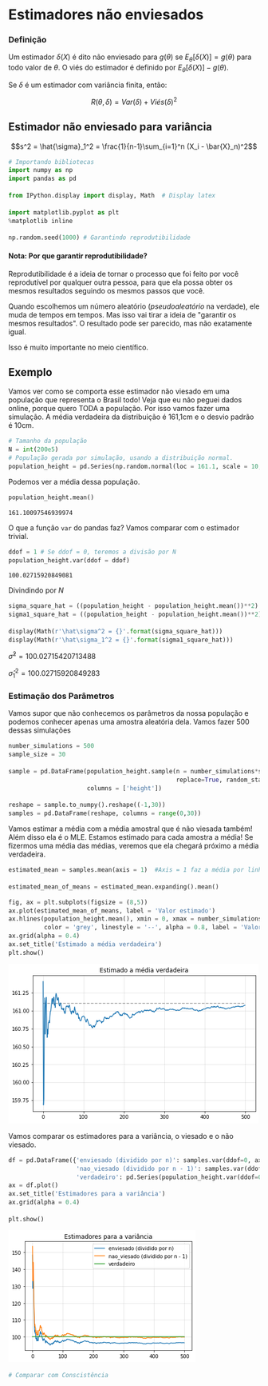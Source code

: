 # Estimadores não enviesados

### Definição

Um estimador $\delta(X)$ é dito não enviesado para $g(\theta)$ se $E_{\theta}[\delta(X)] = g(\theta)$ para todo valor de $\theta$. O viés do estimador é definido por $E_{\theta}[\delta(X)] - g(\theta)$. 

Se $\delta$ é um estimador com variância finita, então: 

$$
R(\theta, \delta) = Var(\delta) + Viés(\delta)^2
$$

## Estimador não enviesado para variância

$$s^2 = \hat{\sigma}_1^2 = \frac{1}{n-1}\sum_{i=1}^n (X_i - \bar{X}_n)^2$$


```python
# Importando bibliotecas
import numpy as np
import pandas as pd 

from IPython.display import display, Math  # Display latex

import matplotlib.pyplot as plt 
%matplotlib inline

np.random.seed(1000) # Garantindo reprodutibilidade
```

#### Nota: Por que garantir reprodutibilidade? 

Reprodutibilidade é a ideia de tornar o processo que foi feito por você reprodutível por qualquer outra pessoa, para que ela possa obter os mesmos resultados seguindo os mesmos passos que você. 

Quando escolhemos um número aleatório (*pseudoaleatório* na verdade), ele muda de tempos em tempos. Mas isso vai tirar a ideia de "garantir os mesmos resultados". O resultado pode ser parecido, mas não exatamente igual. 

Isso é muito importante no meio científico. 

## Exemplo

Vamos ver como se comporta esse estimador não viesado em uma população que representa o Brasil todo! Veja que eu não peguei dados online, porque quero TODA a população. Por isso vamos fazer uma simulação. A média verdadeira da distribuição é 161,1cm e o desvio padrão é 10cm. 


```python
# Tamanho da população
N = int(200e5)
# População gerada por simulação, usando a distribuição normal. 
population_height = pd.Series(np.random.normal(loc = 161.1, scale = 10, size = N))
```

Podemos ver a média dessa população.


```python
population_height.mean()
```




    161.10097546939974



O que a função `var` do pandas faz? Vamos comparar com o estimador trivial. 


```python
ddof = 1 # Se ddof = 0, teremos a divisão por N
population_height.var(ddof = ddof)
```




    100.02715920849081



Divindindo por $N$


```python
sigma_square_hat = ((population_height - population_height.mean())**2).sum()/N
sigma1_square_hat = ((population_height - population_height.mean())**2).sum()/(N-1)

display(Math(r'\hat\sigma^2 = {}'.format(sigma_square_hat)))
display(Math(r'\hat\sigma_1^2 = {}'.format(sigma1_square_hat)))
```


$\displaystyle \hat\sigma^2 = 100.02715420713488$



$\displaystyle \hat\sigma_1^2 = 100.02715920849283$


### Estimação dos Parâmetros

Vamos supor que não conhecemos os parâmetros da nossa população e podemos conhecer apenas uma amostra aleatória dela. Vamos fazer 500 dessas simulações 


```python
number_simulations = 500
sample_size = 30 

sample = pd.DataFrame(population_height.sample(n = number_simulations*sample_size, 
                                               replace=True, random_state = 100), 
                      columns = ['height'])

reshape = sample.to_numpy().reshape((-1,30))
samples = pd.DataFrame(reshape, columns = range(0,30))
```

Vamos estimar a média com a média amostral que é não viesada também! Além disso ela é o MLE. Estamos estimado para cada amostra a média! Se fizermos uma média das médias, veremos que ela chegará próximo a média verdadeira. 


```python
estimated_mean = samples.mean(axis = 1)  #Axis = 1 faz a média por linha. 

estimated_mean_of_means = estimated_mean.expanding().mean()
```


```python
fig, ax = plt.subplots(figsize = (8,5))
ax.plot(estimated_mean_of_means, label = 'Valor estimado')
ax.hlines(population_height.mean(), xmin = 0, xmax = number_simulations, 
          color = 'grey', linestyle = '--', alpha = 0.8, label = 'Valor verdadeiro')
ax.grid(alpha = 0.4)
ax.set_title('Estimado a média verdadeira')
plt.show()
```


![png](output_15_0.png)


Vamos comparar os estimadores para a variância, o viesado e o não viesado.


```python
df = pd.DataFrame({'enviesado (dividido por n)': samples.var(ddof=0, axis = 1).expanding().mean(),
                   'nao_viesado (dividido por n - 1)': samples.var(ddof=1, axis = 1).expanding().mean(),
                   'verdadeiro': pd.Series(population_height.var(ddof=0), index=samples.index)})
ax = df.plot()
ax.set_title('Estimadores para a variância')
ax.grid(alpha = 0.4)

plt.show()
```


![png](output_17_0.png)



```python
# Comparar com Conscistência 
```
